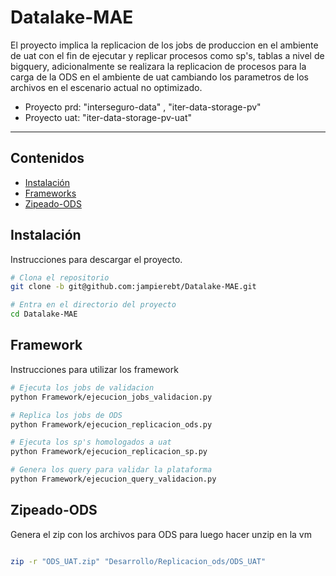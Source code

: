 # Datalake-MAE

El proyecto implica la replicacion de los jobs de produccion en el ambiente de uat con el fin de ejecutar y replicar procesos como sp's, tablas a nivel de bigquery, adicionalmente se realizara la replicacion de procesos para la carga de la ODS en el ambiente de uat cambiando los parametros de los archivos en el escenario actual no optimizado.

- Proyecto prd: "interseguro-data" , "iter-data-storage-pv"
- Proyecto uat: "iter-data-storage-pv-uat"

___

## Contenidos

- [Instalación](#instalación)
- [Frameworks](#Framework)
- [Zipeado-ODS](#Zipeado-ODS)

## Instalación

Instrucciones para descargar el proyecto.

```bash
# Clona el repositorio
git clone -b git@github.com:jampierebt/Datalake-MAE.git

# Entra en el directorio del proyecto
cd Datalake-MAE

```
## Framework

Instrucciones para utilizar los framework

```bash
# Ejecuta los jobs de validacion
python Framework/ejecucion_jobs_validacion.py

# Replica los jobs de ODS
python Framework/ejecucion_replicacion_ods.py

# Ejecuta los sp's homologados a uat
python Framework/ejecucion_replicacion_sp.py

# Genera los query para validar la plataforma
python Framework/ejecucion_query_validacion.py

```

## Zipeado-ODS

Genera el zip con los archivos para ODS para luego hacer unzip en la vm

``` bash

zip -r "ODS_UAT.zip" "Desarrollo/Replicacion_ods/ODS_UAT"

```